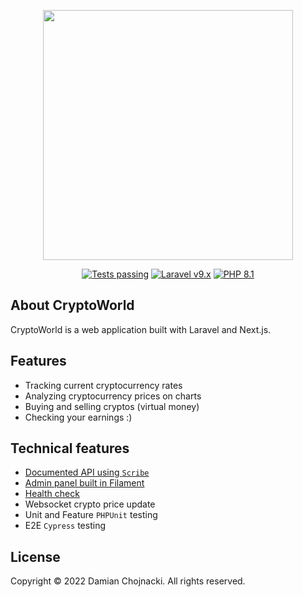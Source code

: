 <p align="center"><a href="https://cryptoworld.damianchojnacki.com" target="_blank"><img src="https://cryptoworld.damianchojnacki.com/images/logo-white.png" width="400"></a></p>

<p align="center">
<a href="#"><img alt="Tests passing" src="https://img.shields.io/badge/Tests-passing-green?style=for-the-badge&logo=github"></a>
<a href="https://laravel.com"><img alt="Laravel v9.x" src="https://img.shields.io/badge/Laravel-v9.x-FF2D20?style=for-the-badge&logo=laravel"></a>
<a href="https://php.net"><img alt="PHP 8.1" src="https://img.shields.io/badge/PHP-8.1-777BB4?style=for-the-badge&logo=php"></a>
</p>

## About CryptoWorld
CryptoWorld is a web application built with Laravel and Next.js.

## Features
- Tracking current cryptocurrency rates
- Analyzing cryptocurrency prices on charts
- Buying and selling cryptos (virtual money)
- Checking your earnings :)

## Technical features
- [Documented API using `Scribe`](https://api.cryptoworld.damianchojnacki.com/docs?token=VzCLA3aieOaIEobt9rjSN4j2fV1r44zu)
- [Admin panel built in Filament](https://api.cryptoworld.damianchojnacki.com/admin/login?token=VzCLA3aieOaIEobt9rjSN4j2fV1r44zu)
- [Health check](https://api.cryptoworld.damianchojnacki.com?token=VzCLA3aieOaIEobt9rjSN4j2fV1r44zu)
- Websocket crypto price update
- Unit and Feature `PHPUnit` testing
- E2E `Cypress` testing

## License

Copyright © 2022 Damian Chojnacki. All rights reserved.
